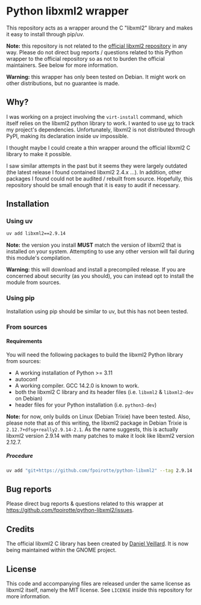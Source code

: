 # Python libxml2 wrapper

This repository acts as a wrapper around the C "libxml2" library and makes it easy to install through pip/uv.

**Note:** this repository is not related to the [official libxml2 repository](https://gitlab.gnome.org/GNOME/libxml2) in any way.
Please do not direct bug reports / questions related to this Python wrapper to the official repository so as not to burden the official maintainers.
See below for more information.

**Warning:** this wrapper has only been tested on Debian.
It might work on other distributions, but no guarantee is made.


## Why?

I was working on a project involving the `virt-install` command, which itself relies on the libxml2 python library to work.
I wanted to use [uv](https://docs.astral.sh/uv/) to track my project's dependencies.
Unfortunately, libxml2 is not distributed through PyPI, making its declaration inside uv impossible.

I thought maybe I could create a thin wrapper around the official libxml2 C library to make it possible.

I saw similar attempts in the past but it seems they were largely outdated (the latest release I found contained libxml2 2.4.x ...).
In addition, other packages I found could not be audited / rebuilt from source.
Hopefully, this repository should be small enough that it is easy to audit if necessary.

## Installation

### Using uv

```sh
uv add libxml2==2.9.14
```

**Note:** the version you install **MUST** match the version of libxml2 that is installed on your system.
Attempting to use any other version will fail during this module's compilation.

**Warning:** this will download and install a precompiled release.
If you are concerned about security (as you should), you can instead opt to install the module from sources.

### Using pip

Installation using pip should be similar to uv, but this has not been tested.

### From sources

#### Requirements

You will need the following packages to build the libxml2 Python library from sources:

* A working installation of Python >= 3.11
* autoconf
* A working compiler. GCC 14.2.0 is known to work.
* both the libxml2 C library and its header files (i.e. `libxml2` & `libxml2-dev` on Debian)
* header files for your Python installation (i.e. `python3-dev`)

**Note:** for now, only builds on Linux (Debian Trixie) have been tested.
Also, please note that as of this writing, the libxml2 package in Debian Trixie is `2.12.7+dfsg+really2.9.14-2.1`.
As the name suggests, this is actually libxml2 version 2.9.14 with many patches to make it look like libxml2 version 2.12.7.

##### Procedure

```sh
uv add "git+https://github.com/fpoirotte/python-libxml2" --tag 2.9.14
```

## Bug reports

Please direct bug reports & questions related to this wrapper at <https://github.com/fpoirotte/python-libxml2/issues>.

## Credits

The official libxml2 C library has been created by [Daniel Veillard](http://veillard.com/).
It is now being maintained within the GNOME project.

## License

This code and accompanying files are released under the same license as libxml2 itself, namely the MIT license.
See `LICENSE` inside this repository for more information.
